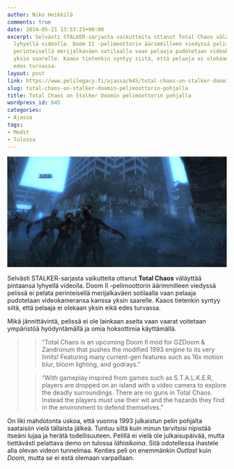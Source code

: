 ```yaml
---
author: Niko Heikkilä
comments: true
date: 2014-05-21 13:53:23+00:00
excerpt: Selvästi STALKER-sarjasta vaikutteita ottanut Total Chaos väläyttää pintaansa
  lyhyellä videolla. Doom II -pelimoottorin äärimmilleen viedyssä pelissä ei pelata
  perinteisellä merijalkaväen sotilaalla vaan pelaaja pudotetaan videokameransa kanssa
  yksin saarelle. Kaaos tietenkin syntyy siitä, että pelaaja ei olekaan yksin eikä
  edes turvassa.
layout: post
link: https://www.pelilegacy.fi/ajassa/645/total-chaos-on-stalker-doomin-pelimoottorin-pohjalla
slug: total-chaos-on-stalker-doomin-pelimoottorin-pohjalla
title: Total Chaos on Stalker Doomin pelimoottorin pohjalla
wordpress_id: 645
categories:
- Ajassa
tags:
- Modit
- Tulossa
---
```


[![Total Chaos - Doom II Mod](/uploads/2014/05/totalchaos.jpg)](/uploads/2014/05/totalchaos.jpg)

Selvästi STALKER-sarjasta vaikutteita ottanut **Total Chaos** väläyttää pintaansa lyhyellä videolla. Doom II -pelimoottorin äärimmilleen viedyssä pelissä ei pelata perinteisellä merijalkaväen sotilaalla vaan pelaaja pudotetaan videokameransa kanssa yksin saarelle. Kaaos tietenkin syntyy siitä, että pelaaja ei olekaan yksin eikä edes turvassa.

Mikä jännittävintä, pelissä ei ole lainkaan aseita vaan vaarat voitetaan ympäristöä hyödyntämällä ja omia hoksottimia käyttämällä.



<blockquote>

> 
> “Total Chaos is an upcoming Doom II mod for GZDoom & Zandronum that pushes the modified 1993 engine to its very limits! Featuring many current-gen features such as 16x motion blur, bloom lighting, and godrays.”
> 
> 

> 
> “With gameplay inspired from games such as S.T.A.L.K.E.R, players are dropped on an island with a video camera to explore the deadly surroundings. There are no guns in Total Chaos. Instead the players must use their wit and the hazards they find in the environment to defend themselves.”
> 
> 
</blockquote>



On liki mahdotonta uskoa, että vuonna 1993 julkaistun pelin pohjalta saataisiin vielä tällaista jälkeä. Tuntuu siltä kuin minun tarvitsisi nipistää itseäni lujaa ja herätä todellisuuteen. Pelillä ei vielä ole julkaisupäivää, mutta tiettävästi pelattava demo on tulossa _lähiaikoina_. Sitä odotellessa ihastele alla olevan videon tunnelmaa. Kenties peli on enemmänkin _Outlast_ kuin _Doom_, mutta se ei estä olemaan varpaillaan.


